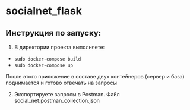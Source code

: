 # socialnet_flask
## Инструкция по запуску:
1. В директории проекта выполняете:
  * ``sudo docker-compose build``
  * ``sudo docker-compose up``

 После этого приложение в составе двух контейнеров (сервер и база) поднимается и готово отвечать на запросы

2. Экспортируете запросы в Postman. Файл social_net.postman_collection.json
